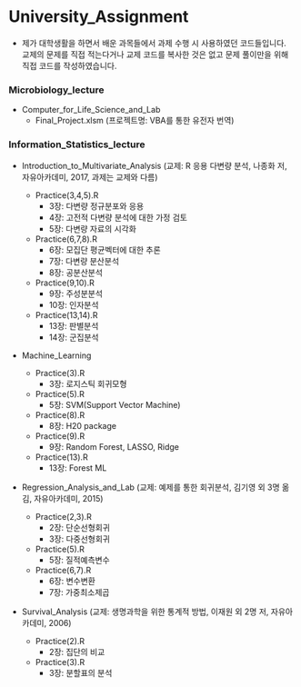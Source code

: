 # University_Assignment

- 제가 대학생활을 하면서 배운 과목들에서 과제 수행 시 사용하였던 코드들입니다. 교제의 문제를 직접 적는다거나 교제 코드를 복사한 것은 없고 문제 풀이만을 위해 직접 코드를 작성하였습니다. 

### Microbiology_lecture

- Computer_for_Life_Science_and_Lab
  - Final_Project.xlsm (프로젝트명: VBA를 통한 유전자 번역)

### Information_Statistics_lecture

- Introduction_to_Multivariate_Analysis (교제: R 응용 다변량 분석, 나종화 저, 자유아카데미, 2017, 과제는 교제와 다름)
  - Practice(3,4,5).R 
    - 3장: 다변량 정규분포와 응용 
    - 4장: 고전적 다변량 분석에 대한 가정 검토 
    - 5장: 다변량 자료의 시각화
  - Practice(6,7,8).R 
    - 6장: 모집단 평균벡터에 대한 추론 
    - 7장: 다변량 분산분석 
    - 8장: 공분산분석
  - Practice(9,10).R 
    - 9장: 주성분분석
    - 10장: 인자분석
  - Practice(13,14).R 
    - 13장: 판별분석 
    - 14장: 군집분석
    
- Machine_Learning
  - Practice(3).R 
    - 3장: 로지스틱 회귀모형
  - Practice(5).R 
    - 5장: SVM(Support Vector Machine)
  - Practice(8).R 
    - 8장: H20 package
  - Practice(9).R 
    - 9장: Random Forest, LASSO, Ridge
  - Practice(13).R
    - 13장: Forest ML
  
- Regression_Analysis_and_Lab (교제: 예제를 통한 회귀분석, 김기영 외 3명 옮김, 자유아카데미, 2015) 
  - Practice(2,3).R 
    - 2장: 단순선형회귀
    - 3장: 다중선형회귀
  - Practice(5).R 
    - 5장: 질적예측변수
  - Practice(6,7).R 
    - 6장: 변수변환
    - 7장: 가중최소제곱
  
- Survival_Analysis (교제: 생명과학을 위한 통계적 방법, 이재원 외 2명 저, 자유아카데미, 2006)
  - Practice(2).R 
    - 2장: 집단의 비교
  - Practice(3).R 
    - 3장: 분할표의 분석
